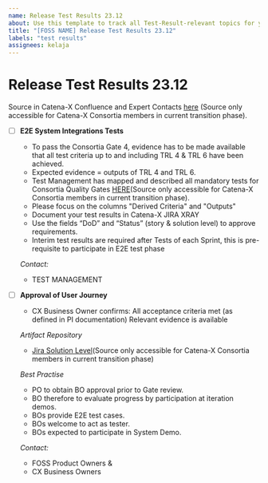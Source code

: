 ```yaml
---
name: Release Test Results 23.12
about: Use this template to track all Test-Result-relevant topics for your component with regards to the upcoming Milestone.
title: "[FOSS NAME] Release Test Results 23.12"
labels: "test results"
assignees: kelaja
---
```



<!-- 
Thanks for your contribution! Please fill out this template as good as possible. 
Important: Contributing Guidelines can be found here: https://eclipse-tractusx.github.io/docs/oss/how-to-contribute
Checkout the repository README for process description. 
-->

# Release Test Results 23.12

Source in Catena-X Confluence and Expert Contacts [here](https://confluence.catena-x.net/x/DOZkBQ) (Source only accessible for Catena-X Consortia members in current transition phase).


- [ ] **E2E System Integrations Tests**

  -  To pass the Consortia Gate 4, evidence has to be made available that all test criteria up to and including TRL 4 & TRL 6 have been achieved.
  - Expected evidence = outputs of TRL 4 and TRL 6.
  - Test Management has mapped and described all mandatory tests for Consortia Quality Gates [HERE](https://confluence.catena-x.net/x/WQpHAw)(Source only accessible for Catena-X Consortia members in current transition phase).
  - Please focus on the columns "Derived Criteria" and "Outputs"  
  - Document your test results in Catena-X JIRA XRAY
  - Use the fields “DoD” and “Status” (story & solution level) to approve requirements.
  - Interim test results are required after Tests of each Sprint, this is pre-requisite to participate in E2E test phase

  _Contact:_
    - TEST MANAGEMENT

- [ ] **Approval of User Journey**

  - CX Business Owner confirms: All acceptance criteria met (as defined in PI documentation)
  Relevant evidence is available

  _Artifact Repository_
    - [Jira Solution Level](https://jira.catena-x.net/projects/CXSOLUTION/summary)(Source only accessible for Catena-X Consortia members in current transition phase)
  
  _Best Practise_
    - PO to obtain BO approval prior to Gate review.
    - BO therefore to evaluate progress by participation at iteration demos.
    - BOs provide E2E test cases.
    - BOs welcome to act as tester.
    - BOs expected to participate in System Demo.

  _Contact:_
    - FOSS Product Owners &
    - CX Business Owners
